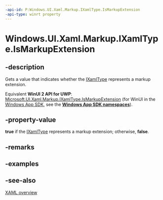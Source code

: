 ```yaml
---
-api-id: P:Windows.UI.Xaml.Markup.IXamlType.IsMarkupExtension
-api-type: winrt property
---
```


<!-- Property syntax
public bool IsMarkupExtension { get; }
-->

# Windows.UI.Xaml.Markup.IXamlType.IsMarkupExtension

## -description
Gets a value that indicates whether the [IXamlType](ixamltype.md) represents a markup extension.

Equivalent **WinUI 2 API for UWP**: [Microsoft.UI.Xaml.Markup.IXamlType.IsMarkupExtension](/windows/winui/api/microsoft.ui.xaml.markup.ixamltype.ismarkupextension) (for WinUI in the [Windows App SDK](/windows/apps/windows-app-sdk/), see the **[Windows App SDK namespaces](/windows/windows-app-sdk/api/winrt/)**).

## -property-value
**true** if the [IXamlType](ixamltype.md) represents a markup extension; otherwise, **false**.

## -remarks

## -examples

## -see-also
[XAML overview](/windows/uwp/xaml-platform/xaml-overview)
